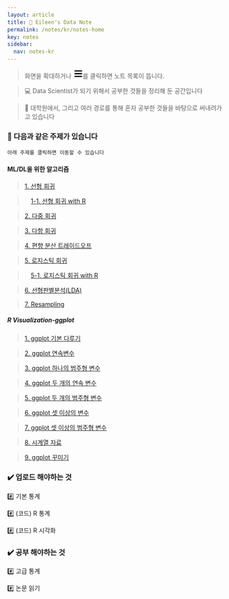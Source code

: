 ```yaml
---
layout: article
title: 📌 Eileen's Data Note
permalink: /notes/kr/notes-home
key: notes
sidebar:
  nav: notes-kr
---
```


> 화면을 확대하거나 ![Alt text](image.png)를 클릭하면 노트 목록이 뜹니다.


> 💻 Data Scientist가 되기 위해서 공부한 것들을 정리해 둔 공간입니다


> 📝 대학원에서, 그리고 여러 경로를 통해 혼자 공부한 것들을 바탕으로 써내려가고 있습니다



### 📖 다음과 같은 주제가 있습니다

```
아래 주제를 클릭하면 이동할 수 있습니다
```


#### ML/DL을 위한 알고리즘

>  [1. 선형 회귀](/algorithm/Ch01_linearReg.md) 

>  　[1-1. 선형 회귀 with R](/algorithm/Ch01_linearReg_withR.md)

>  [2. 다중 회귀](/algorithm/Ch02_multipleReg.md) 

>  [3. 다항 회귀](/algorithm/Ch03_poly) 

>  [4. 편향 분산 트레이드오프](/algorithm/Ch04_Bias-Variance-Tradeoff.md)

>  [5. 로지스틱 회귀](/algorithm/Ch05_Rogistic.md)

>  　[5-1. 로지스틱 회귀 with R](/algorithm/Ch05_classfications_R.md)

>  [6. 선형판별분석(LDA)](algorithm/Ch06_LDA.md)

>  [7. Resampling](algorithm/Ch07_resampling_R.md)

        
##### R Visualization-ggplot

> [1. ggplot 기본 다루기](R/Ch01_ggplot_1.md)

> [2. ggplot 연속변수](/R/Ch02_ggplot_2.md)

> [3. ggplot 하나의 범주형 변수](/R/Ch03_ggplot_3.md)

> [4. ggplot 두 개의 연속 변수](/R/Ch04_ggplot_4.md)

> [5. ggplot 두 개의 범주형 변수](/R/Ch05_ggplot_5.md)

> [6. ggplot 셋 이상의 변수](/R/Ch06_ggplot_6.md)

> [7. ggplot 셋 이상의 범주형 변수](/R/Ch07_ggplot_7.md)

> [8. 시계열 자료](/R/Ch08_ggplot_8.md)

> [9. ggplot 꾸미기](/R/Ch09_ggplot_9.md)

### ✔️ 업로드 해야하는 것
#️⃣ 기본 통계


#️⃣ (코드) R 통계


#️⃣ (코드) R 시각화



### ✔️ 공부 해야하는 것
#️⃣ 고급 통계


#️⃣ 논문 읽기
